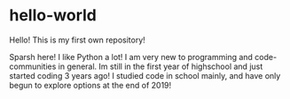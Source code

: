 # hello-world
Hello! This is my first own repository!

Sparsh here! I like Python a lot! I am very new to programming and code-communities in general. Im still in the first year of highschool and just started coding 3 years ago! I studied code in school mainly, and have only begun to explore options at the end of 2019!
